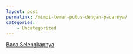 ```yaml
---
layout: post
permalink: /mimpi-teman-putus-dengan-pacarnya/
categories:
    - Uncategorized
---
```


[Baca Selengkapnya](/07)